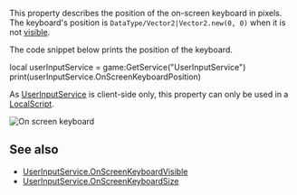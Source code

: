 This property describes the position of the on-screen keyboard in pixels. The keyboard's position is `DataType/Vector2|Vector2.new(0, 0)` when it is not [visible](https://developer.roblox.com/en-us/api-reference/property/UserInputService/OnScreenKeyboardVisible).

The code snippet below prints the position of the keyboard.

local userInputService = game:GetService("UserInputService")
print(userInputService.OnScreenKeyboardPosition)

As [UserInputService](https://developer.roblox.com/en-us/api-reference/class/UserInputService) is client-side only, this property can only be used in a [LocalScript](https://developer.roblox.com/en-us/api-reference/class/LocalScript).

![On screen keyboard](https://developer.roblox.com/assets/bltd883fb9830c26628/ClientKeyboard.png)

See also
--------

*   [UserInputService.OnScreenKeyboardVisible](https://developer.roblox.com/en-us/api-reference/property/UserInputService/OnScreenKeyboardVisible)
*   [UserInputService.OnScreenKeyboardSize](https://developer.roblox.com/en-us/api-reference/property/UserInputService/OnScreenKeyboardSize)